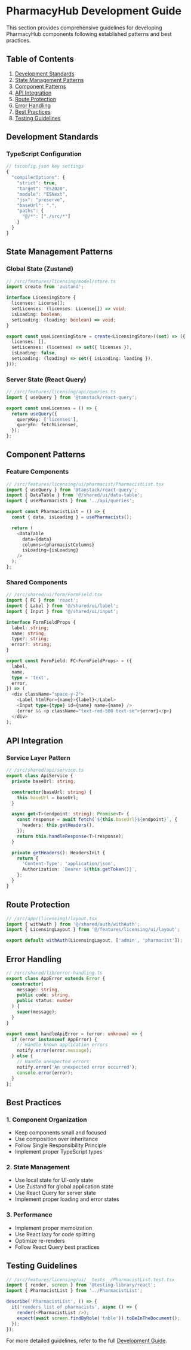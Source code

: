 # PharmacyHub Development Guide

This section provides comprehensive guidelines for developing PharmacyHub components following established patterns and best practices.

## Table of Contents

1. [Development Standards](#development-standards)
2. [State Management Patterns](#state-management-patterns)
3. [Component Patterns](#component-patterns)
4. [API Integration](#api-integration)
5. [Route Protection](#route-protection)
6. [Error Handling](#error-handling)
7. [Best Practices](#best-practices)
8. [Testing Guidelines](#testing-guidelines)

## Development Standards

### TypeScript Configuration

```typescript
// tsconfig.json key settings
{
  "compilerOptions": {
    "strict": true,
    "target": "ES2020",
    "module": "ESNext",
    "jsx": "preserve",
    "baseUrl": ".",
    "paths": {
      "@/*": ["./src/*"]
    }
  }
}
```

## State Management Patterns

### Global State (Zustand)

```typescript
// /src/features/licensing/model/store.ts
import create from 'zustand';

interface LicensingStore {
  licenses: License[];
  setLicenses: (licenses: License[]) => void;
  isLoading: boolean;
  setLoading: (loading: boolean) => void;
}

export const useLicensingStore = create<LicensingStore>((set) => ({
  licenses: [],
  setLicenses: (licenses) => set({ licenses }),
  isLoading: false,
  setLoading: (loading) => set({ isLoading: loading }),
}));
```

### Server State (React Query)

```typescript
// /src/features/licensing/api/queries.ts
import { useQuery } from '@tanstack/react-query';

export const useLicenses = () => {
  return useQuery({
    queryKey: ['licenses'],
    queryFn: fetchLicenses,
  });
};
```

## Component Patterns

### Feature Components

```typescript
// /src/features/licensing/ui/pharmacist/PharmacistList.tsx
import { useQuery } from '@tanstack/react-query';
import { DataTable } from '@/shared/ui/data-table';
import { usePharmacists } from '../api/queries';

export const PharmacistList = () => {
  const { data, isLoading } = usePharmacists();

  return (
    <DataTable
      data={data}
      columns={pharmacistColumns}
      isLoading={isLoading}
    />
  );
};
```

### Shared Components

```typescript
// /src/shared/ui/form/FormField.tsx
import { FC } from 'react';
import { Label } from '@/shared/ui/label';
import { Input } from '@/shared/ui/input';

interface FormFieldProps {
  label: string;
  name: string;
  type?: string;
  error?: string;
}

export const FormField: FC<FormFieldProps> = ({
  label,
  name,
  type = 'text',
  error,
}) => (
  <div className="space-y-2">
    <Label htmlFor={name}>{label}</Label>
    <Input type={type} id={name} name={name} />
    {error && <p className="text-red-500 text-sm">{error}</p>}
  </div>
);
```

## API Integration

### Service Layer Pattern

```typescript
// /src/shared/api/service.ts
export class ApiService {
  private baseUrl: string;

  constructor(baseUrl: string) {
    this.baseUrl = baseUrl;
  }

  async get<T>(endpoint: string): Promise<T> {
    const response = await fetch(`${this.baseUrl}${endpoint}`, {
      headers: this.getHeaders(),
    });
    return this.handleResponse<T>(response);
  }

  private getHeaders(): HeadersInit {
    return {
      'Content-Type': 'application/json',
      Authorization: `Bearer ${this.getToken()}`,
    };
  }
}
```

## Route Protection

```typescript
// /src/app/(licensing)/layout.tsx
import { withAuth } from '@/shared/auth/withAuth';
import { LicensingLayout } from '@/features/licensing/ui/layout';

export default withAuth(LicensingLayout, ['admin', 'pharmacist']);
```

## Error Handling

```typescript
// /src/shared/lib/error-handling.ts
export class AppError extends Error {
  constructor(
    message: string,
    public code: string,
    public status: number
  ) {
    super(message);
  }
}

export const handleApiError = (error: unknown) => {
  if (error instanceof AppError) {
    // Handle known application errors
    notify.error(error.message);
  } else {
    // Handle unexpected errors
    notify.error('An unexpected error occurred');
    console.error(error);
  }
};
```

## Best Practices

### 1. Component Organization

- Keep components small and focused
- Use composition over inheritance
- Follow Single Responsibility Principle
- Implement proper TypeScript types

### 2. State Management

- Use local state for UI-only state
- Use Zustand for global application state
- Use React Query for server state
- Implement proper loading and error states

### 3. Performance

- Implement proper memoization
- Use React.lazy for code splitting
- Optimize re-renders
- Follow React Query best practices

## Testing Guidelines

```typescript
// /src/features/licensing/ui/__tests__/PharmacistList.test.tsx
import { render, screen } from '@testing-library/react';
import { PharmacistList } from '../PharmacistList';

describe('PharmacistList', () => {
  it('renders list of pharmacists', async () => {
    render(<PharmacistList />);
    expect(await screen.findByRole('table')).toBeInTheDocument();
  });
});
```

For more detailed guidelines, refer to the full [Development Guide](./development-guide.md).

